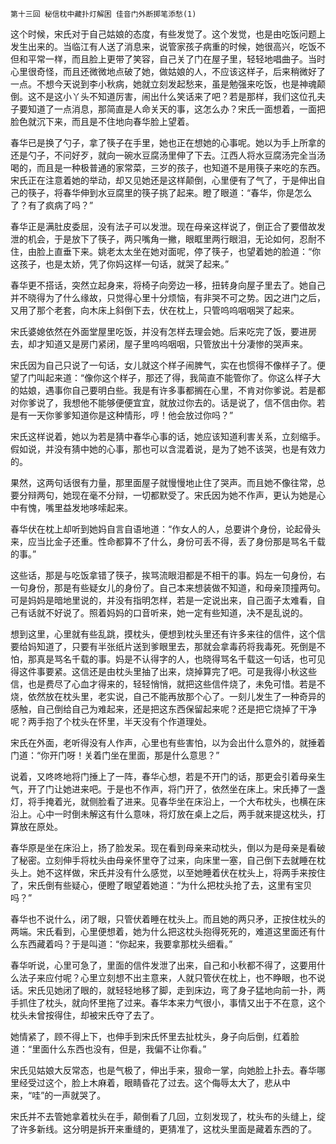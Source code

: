     第十三回 秘信枕中藏扑灯解困 佳音门外断掷笔添愁(1) 

   这个时候，宋氏对于自己姑娘的态度，有些发觉了。这个发觉，也是由吃饭问题上发生出来的。当临江有人送了消息来，说管家孩子病重的时候，她很高兴，吃饭不但和平常一样，而且脸上更带了笑容，自己关了门在屋子里，轻轻地唱曲子。当时心里很奇怪，而且还微微地点破了她，做姑娘的人，不应该这样子，后来稍微好了一点。不想今天说到李小秋病，她就立刻发起愁来，虽是勉强来吃饭，也是神魂颠倒。这不是这小丫头不知道厉害，闹出什么笑话来了吧？若是那样，我们这位孔夫子要知道了一点消息，那简直是人命关天的事，这怎么办？宋氏一面想着，一面把脸色就沉下来，而且是不住地向春华脸上望着。

   春华已是换了勺子，拿了筷子在手里，她也正在想她的心事呢。她以为手上所拿的还是勺子，不问好歹，就向一碗水豆腐汤里伸了下去。江西人将水豆腐汤完全当汤喝的，而且是一种极普通的家常菜，三岁的孩子，也知道不是用筷子来吃的东西。宋氏正在注意着她的举动，却又见她还是这样颠倒，心里便有了气了，于是伸出自己的筷子，将春华伸到水豆腐里的筷子挑了起来。瞪了眼道：“春华，你是怎么了？有了疯病了吗？”

   春华正是满肚皮委屈，没有法子可以发泄。现在母亲这样说了，倒正合了要借故发泄的机会，于是放下了筷子，两只嘴角一撇，眼眶里两行眼泪，无论如何，忍耐不住，由脸上直垂下来。姚老太太坐在她对面呢，停了筷子，也望着她的脸道：“你这孩子，也是太娇，凭了你妈这样一句话，就哭了起来。”

   春华更不搭话，突然立起身来，将椅子向旁边一移，扭转身向屋子里去了。她自己并不晓得为了什么缘故，只觉得心里十分烦恼，有非哭不可之势。因之进门之后，又用了那个老套，向木床上斜倒下去，伏在枕上，只管呜呜咽咽哭了起来。

   宋氏婆媳依然在外面堂屋里吃饭，并没有怎样去理会她。后来吃完了饭，要进房去，却才知道又是房门紧闭，屋子里呜呜咽咽，只管放出十分凄惨的哭声来。

   宋氏因为自己只说了一句话，女儿就这个样子闹脾气，实在也惯得不像样子了。便望了门叫起来道：“像你这个样子，那还了得，我简直不能管你了。你这么样子大的姑娘，遇事你自己要明白些。我是有许多事都搁在心里，不肯对你爹说。若是都对你爹说了，我想他不能够便便宜宜，就放过你去的。话是说了，信不信由你。若是有一天你爹爹知道你是这种情形，哼！他会放过你吗？”

   宋氏这样说着，她以为若是猜中春华心事的话，她应该知道利害关系，立刻缩手。假如说，并没有猜中她的心事，那也可以含混着说，是为了她不该哭，也是有效力的。

   果然，这两句话很有力量，那里面屋子就慢慢地止住了哭声。而且她不像往常，总要分辩两句，她现在毫不分辩，一切都默受了。宋氏因为她不作声，更认为她是心中有愧，嘴里益发地哆嗦起来。

   春华伏在枕上却听到她妈自言自语地道：“作女人的人，总要讲个身份，论起骨头来，应当比金子还重。性命都算不了什么，身份可丢不得，丢了身份那是骂名千载的事。”

   这些话，那是与吃饭拿错了筷子，挨骂流眼泪都是不相干的事。妈左一句身份，右一句身份，那是有些疑女儿的身份了。自己本来想装做不知道，和母亲顶撞两句。可是妈妈是暗地里说的，并没有指明怎样，若是一定说出来，自己面子太难看，自己有话就不好说了。照着妈妈的口音听来，她一定有些知道，决不是乱说的。

   想到这里，心里就有些乱跳，摸枕头，便想到枕头里还有许多来往的信件，这个信要给妈知道了，只要有半张纸片送到爹眼里去，那就会拿毒药将我毒死。死倒是不怕，那真是骂名千载的事。妈是不认得字的人，也晓得骂名千载这一句话，也可见得这件事要紧。这信还是由枕头里抽了出来，烧掉算完了吧。可是我得小秋这些信，也是费尽了心血才得来的，轻轻悄悄，就把这些信件烧了，未免可惜。若是不烧，依然放在枕头里，老实说，自己不能再放那个心了。一刻儿发生了一种奇异的感触，自己倒给自己为难起来，还是把这东西保留起来呢？还是把它烧掉了干净呢？两手抱了个枕头在怀里，半天没有个作道理处。

   宋氏在外面，老听得没有人作声，心里也有些害怕，以为会出什么意外的，就捶着门道：“你开门呀！关着门坐在里面，那是什么意思？”

   说着，又咚咚地将门捶上了一阵，春华心想，若是不开门的话，那更会引着母亲生气，开了门让她进来吧。于是也不作声，将门开了，依然坐在床上。宋氏捧了一盏灯，将手掩着光，就侧脸看了进来。见春华坐在床沿上，一个大布枕头，也横在床沿上。心中一时倒未解这有什么意味，将灯放在桌上之后，两手就来提这枕头，打算放在原处。

   春华原是坐在床沿上，扬了脸发呆。现在看到母亲来动枕头，倒以为是母亲是看破了秘密。立刻伸手将枕头由母亲怀里夺了过来，向床里一塞，自己倒下去就睡在枕头上。她不这样做，宋氏并没有什么感觉，以至她睡着伏在枕头上，将两手来按住了，宋氏倒有些疑心，便瞪了眼望着她道：“为什么把枕头抢了去，这里有宝贝吗？”

   春华也不说什么，闭了眼，只管伏着睡在枕头上。而且她的两只矛，正按住枕头的两端。宋氏看到，心里便想着，她为什么把这枕头抱得死死的，难道这里面还有什么东西藏着吗？于是叫道：“你起来，我要拿那枕头细看。”

   春华听说，心里可急了，里面的信件发泄了出来，自己和小秋都不得了，这要用什么法子来应付呢？心里立刻想不出主意来，人就只管伏在枕上，也不睁眼，也不说话。宋氏见她闭了眼的，就轻轻地移了脚，走到床边，弯了身子猛地向前一扑，两手抓住了枕头，就向怀里拖了过来。春华本来力气很小，事情又出于不在意，这个枕头未曾按得住，却被宋氏夺了去了。

   她情紧了，顾不得上下，也伸手到宋氏怀里去扯枕头，身子向后倒，红着脸道：“里面什么东西也没有，但是，我偏不让你看。”

   宋氏见姑娘大反常态，也是气极了，伸出手来，狠命一掌，向她脸上扑去。春华哪里经受过这个，脸上木麻着，眼睛昏花了过去。这个侮辱太大了，悲从中来，“哇”的一声就哭了。

   宋氏并不去管她拿着枕头在手，颠倒看了几回，立刻发现了，枕头布的头缝上，绽了许多新线。这分明是拆开来重缝的，更猜准了，这枕头里面是藏着东西的了。

